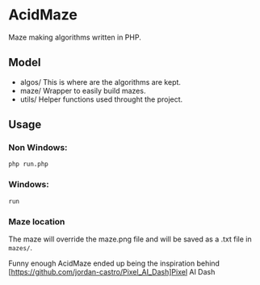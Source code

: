 # AcidMaze
Maze making algorithms written in PHP.

## Model

- algos/
This is where are the algorithms are kept.
- maze/
Wrapper to easily build mazes.
- utils/
Helper functions used throught the project.

## Usage
### Non Windows:
`php run.php`

### Windows:
`run`

### Maze location
The maze will override the maze.png file and will be saved as a .txt file in `mazes/`.

Funny enough AcidMaze ended up being the inspiration behind [https://github.com/jordan-castro/Pixel_AI_Dash]Pixel AI Dash

